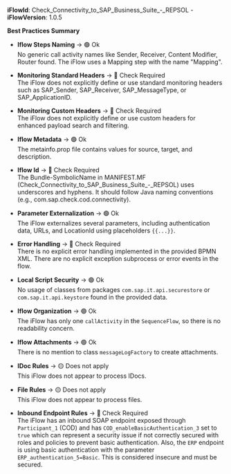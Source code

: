 **iFlowId**: Check_Connectivity_to_SAP_Business_Suite_-_REPSOL - **iFlowVersion**: 1.0.5

**Best Practices Summary**
- **Iflow Steps Naming** -> 🟢 Ok\
  No generic call activity names like Sender, Receiver, Content Modifier, Router found. The iFlow uses a Mapping step with the name "Mapping".

- **Monitoring Standard Headers** -> 🔴 Check Required\
  The iFlow does not explicitly define or use standard monitoring headers such as SAP_Sender, SAP_Receiver, SAP_MessageType, or SAP_ApplicationID.

- **Monitoring Custom Headers** -> 🔴 Check Required\
  The iFlow does not explicitly define or use custom headers for enhanced payload search and filtering.

- **Iflow Metadata** -> 🟢 Ok\
  The metainfo.prop file contains values for source, target, and description.

- **Iflow Id** -> 🔴 Check Required\
  The Bundle-SymbolicName in MANIFEST.MF (Check_Connectivity_to_SAP_Business_Suite_-_REPSOL) uses underscores and hyphens.  It should follow Java naming conventions (e.g., com.sap.check.cod.connectivity).

- **Parameter Externalization** -> 🟢 Ok\
  The iFlow externalizes several parameters, including authentication data, URLs, and LocationId using placeholders `{{...}}`.

- **Error Handling** -> 🔴 Check Required\
  There is no explicit error handling implemented in the provided BPMN XML. There are no explicit exception subprocess or error events in the flow.

- **Local Script Security** -> 🟢 Ok\
  No usage of classes from packages `com.sap.it.api.securestore` or `com.sap.it.api.keystore` found in the provided data.

- **Iflow Organization** -> 🟢 Ok\
  The iFlow has only one `callActivity` in the `SequenceFlow`, so there is no readability concern.

- **Iflow Attachments** -> 🟢 Ok\
  There is no mention to class `messageLogFactory` to create attachments.

- **IDoc Rules** -> 🟡 Does not apply\
  This iFlow does not appear to process IDocs.

- **File Rules** -> 🟡 Does not apply\
  This iFlow does not appear to process files.

- **Inbound Endpoint Rules** -> 🔴 Check Required\
  The iFlow has an inbound SOAP endpoint exposed through `Participant_1` (COD) and has `COD_enableBasicAuthentication_3` set to `true` which can represent a security issue if not correctly secured with roles and policies to prevent basic authentication. Also, the `ERP` endpoint is using basic authentication with the parameter `ERP_authentication_5=Basic`. This is considered insecure and must be secured.